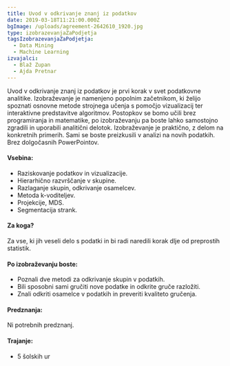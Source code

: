 ```yaml
---
title: Uvod v odkrivanje znanj iz podatkov
date: 2019-03-18T11:21:00.000Z
bgImage: /uploads/agreement-2642610_1920.jpg
type: izobrazevanjaZaPodjetja
tagsIzobrazevanjaZaPodjetja:
  - Data Mining
  - Machine Learning
izvajalci:
  - Blaž Zupan
  - Ajda Pretnar
---
```

Uvod v odkrivanje znanj iz podatkov je prvi korak v svet podatkovne analitike. Izobraževanje je namenjeno popolnim začetnikom, ki želijo spoznati osnovne metode strojnega učenja s pomočjo vizualizacij ter interaktivne predstavitve algoritmov. Postopkov se bomo učili brez programiranja in matematike, po izobraževanju pa boste lahko samostojno zgradili in uporabili analitični delotok. Izobraževanje je praktično, z delom na konkretnih primerih. Sami se boste preizkusili v analizi na novih podatkih. Brez dolgočasnih PowerPointov.

#### Vsebina:

* Raziskovanje podatkov in vizualizacije.
* Hierarhično razvrščanje v skupine.
* Razlaganje skupin, odkrivanje osamelcev.
* Metoda k-voditeljev.
* Projekcije, MDS.
* Segmentacija strank.

#### Za koga?

Za vse, ki jih veseli delo s podatki in bi radi naredili korak dlje od preprostih statistik.

#### Po izobraževanju boste:

* Poznali dve metodi za odkrivanje skupin v podatkih.
* Bili sposobni sami gručiti nove podatke in odkrite gruče razložiti.
* Znali odkriti osamelce v podatkih in preveriti kvaliteto gručenja.

#### Predznanja:

Ni potrebnih predznanj.

#### Trajanje:

* 5 šolskih ur
